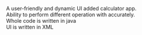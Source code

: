 A user-friendly and dynamic UI added calculator app.<br>
Ability to perform different operation with accurately.<br>
Whole code is written in java<br>
UI is written in XML
